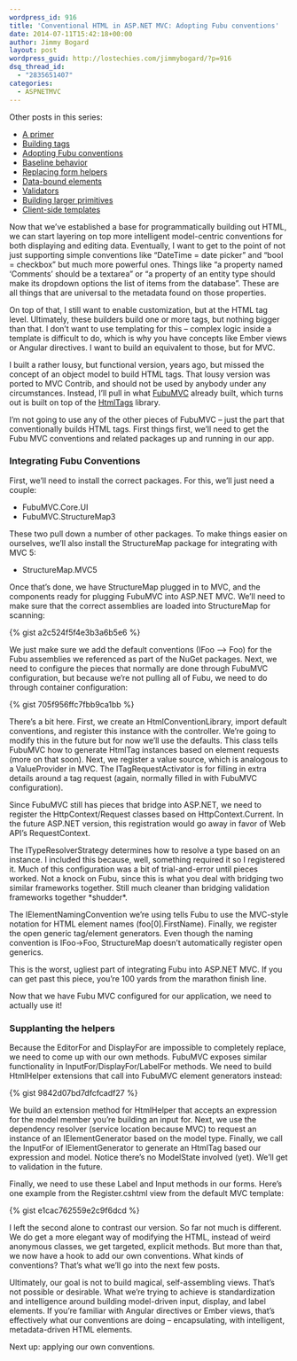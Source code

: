 ```yaml
---
wordpress_id: 916
title: 'Conventional HTML in ASP.NET MVC: Adopting Fubu conventions'
date: 2014-07-11T15:42:18+00:00
author: Jimmy Bogard
layout: post
wordpress_guid: http://lostechies.com/jimmybogard/?p=916
dsq_thread_id:
  - "2835651407"
categories:
  - ASPNETMVC
---
```

Other posts in this series:

  * [A primer](https://lostechies.com/jimmybogard/2013/07/18/conventional-html-in-asp-net-mvc-a-primer/)
  * [Building tags](https://lostechies.com/jimmybogard/2013/08/13/conventional-html-in-asp-net-mvc-building-tags/)
  * [Adopting Fubu conventions](https://lostechies.com/jimmybogard/2014/07/11/conventional-html-in-asp-net-mvc-adopting-fubu-conventions/)
  * [Baseline behavior](https://lostechies.com/jimmybogard/2014/07/17/conventional-html-in-asp-net-mvc-baseline-behavior/)
  * [Replacing form helpers](https://lostechies.com/jimmybogard/2014/07/22/conventional-html-in-asp-net-mvc-replacing-form-helpers/)
  * [Data-bound elements](https://lostechies.com/jimmybogard/2014/07/23/conventional-html-in-asp-net-mvc-data-bound-elements/)
  * [Validators](https://lostechies.com/jimmybogard/2014/07/24/conventional-html-in-asp-net-mvc-validators/)
  * [Building larger primitives](https://lostechies.com/jimmybogard/2014/07/25/conventional-html-in-asp-net-mvc-building-larger-primitives/)
  * [Client-side templates](https://lostechies.com/jimmybogard/2014/08/14/conventional-html-in-asp-net-mvc-client-side-templates/)

Now that we’ve established a base for programmatically building out HTML, we can start layering on top more intelligent model-centric conventions for both displaying and editing data. Eventually, I want to get to the point of not just supporting simple conventions like “DateTime = date picker” and “bool = checkbox” but much more powerful ones. Things like “a property named ‘Comments’ should be a textarea” or “a property of an entity type should make its dropdown options the list of items from the database”. These are all things that are universal to the metadata found on those properties.

On top of that, I still want to enable customization, but at the HTML tag level. Ultimately, these builders build one or more tags, but nothing bigger than that. I don’t want to use templating for this – complex logic inside a template is difficult to do, which is why you have concepts like Ember views or Angular directives. I want to build an equivalent to those, but for MVC.

I built a rather lousy, but functional version, years ago, but missed the concept of an object model to build HTML tags. That lousy version was ported to MVC Contrib, and should not be used by anybody under any circumstances. Instead, I’ll pull in what [FubuMVC](http://mvc.fubu-project.org/) already built, which turns out is built on top of the [HtmlTags](http://htmltags.fubu-project.org/) library.

I’m not going to use any of the other pieces of FubuMVC – just the part that conventionally builds HTML tags. First things first, we’ll need to get the Fubu MVC conventions and related packages up and running in our app.

### Integrating Fubu Conventions

First, we’ll need to install the correct packages. For this, we’ll just need a couple:

  * FubuMVC.Core.UI
  * FubuMVC.StructureMap3

These two pull down a number of other packages. To make things easier on ourselves, we’ll also install the StructureMap package for integrating with MVC 5:

  * StructureMap.MVC5

Once that’s done, we have StructureMap plugged in to MVC, and the components ready for plugging FubuMVC into ASP.NET MVC. We’ll need to make sure that the correct assemblies are loaded into StructureMap for scanning:

{% gist a2c524f5f4e3b3a6b5e6 %}

We just make sure we add the default conventions (IFoo –> Foo) for the Fubu assemblies we referenced as part of the NuGet packages. Next, we need to configure the pieces that normally are done through FubuMVC configuration, but because we’re not pulling all of Fubu, we need to do through container configuration:

{% gist 705f956ffc7fbb9ca1bb %}

There’s a bit here. First, we create an HtmlConventionLibrary, import default conventions, and register this instance with the controller. We’re going to modify this in the future but for now we’ll use the defaults. This class tells FubuMVC how to generate HtmlTag instances based on element requests (more on that soon). Next, we register a value source, which is analogous to a ValueProvider in MVC. The ITagRequestActivator is for filling in extra details around a tag request (again, normally filled in with FubuMVC configuration).

Since FubuMVC still has pieces that bridge into ASP.NET, we need to register the HttpContext/Request classes based on HttpContext.Current. In the future ASP.NET version, this registration would go away in favor of Web API’s RequestContext.

The ITypeResolverStrategy determines how to resolve a type based on an instance. I included this because, well, something required it so I registered it. Much of this configuration was a bit of trial-and-error until pieces worked. Not a knock on Fubu, since this is what you deal with bridging two similar frameworks together. Still much cleaner than bridging validation frameworks together \*shudder\*.

The IElementNamingConvention we’re using tells Fubu to use the MVC-style notation for HTML element names (foo[0].FirstName). Finally, we register the open generic tag/element generators. Even though the naming convention is IFoo->Foo, StructureMap doesn’t automatically register open generics.

This is the worst, ugliest part of integrating Fubu into ASP.NET MVC. If you can get past this piece, you’re 100 yards from the marathon finish line.

Now that we have Fubu MVC configured for our application, we need to actually use it!

### Supplanting the helpers

Because the EditorFor and DisplayFor are impossible to completely replace, we need to come up with our own methods. FubuMVC exposes similar functionality in InputFor/DisplayFor/LabelFor methods. We need to build HtmlHelper extensions that call into FubuMVC element generators instead:

{% gist 9842d07bd7dfcfcadf27 %}

We build an extension method for HtmlHelper that accepts an expression for the model member you’re building an input for. Next, we use the dependency resolver (service location because MVC) to request an instance of an IElementGenerator based on the model type. Finally, we call the InputFor of IElementGenerator to generate an HtmlTag based our expression and model. Notice there’s no ModelState involved (yet). We’ll get to validation in the future.

Finally, we need to use these Label and Input methods in our forms. Here’s one example from the Register.cshtml view from the default MVC template:

{% gist e1cac762559e2c9f6dcd %}

I left the second alone to contrast our version. So far not much is different. We do get a more elegant way of modifying the HTML, instead of weird anonymous classes, we get targeted, explicit methods. But more than that, we now have a hook to add our own conventions. What kinds of conventions? That’s what we’ll go into the next few posts.

Ultimately, our goal is not to build magical, self-assembling views. That’s not possible or desirable. What we’re trying to achieve is standardization and intelligence around building model-driven input, display, and label elements. If you’re familiar with Angular directives or Ember views, that’s effectively what our conventions are doing – encapsulating, with intelligent, metadata-driven HTML elements.

Next up: applying our own conventions.